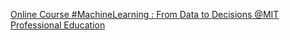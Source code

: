 [Online Course #MachineLearning : From Data to Decisions   @MIT Professional Education](https://qi.tc/qi/116775)